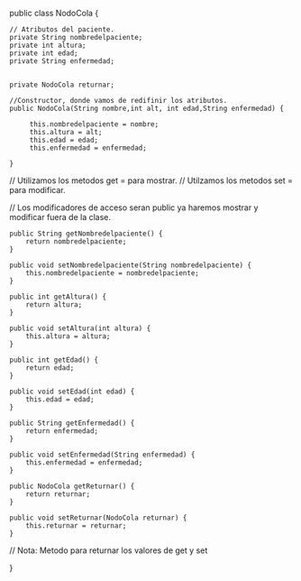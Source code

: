 public class NodoCola {
    
    
    
    // Atributos del paciente. 
    private String nombredelpaciente; 
    private int altura; 
    private int edad; 
    private String enfermedad; 
    
    
    private NodoCola returnar; 
    
    //Constructor, donde vamos de redifinir los atributos.
    public NodoCola(String nombre,int alt, int edad,String enfermedad) {
         
         this.nombredelpaciente = nombre; 
         this.altura = alt; 
         this.edad = edad; 
         this.enfermedad = enfermedad; 
      
    }

   // Utilizamos los metodos get = para mostrar. 
   // Utilzamos los metodos set = para modificar. 
   
   // Los modificadores de acceso seran public ya haremos mostrar y modificar fuera de la clase. 
    
    public String getNombredelpaciente() {
        return nombredelpaciente;
    }

    public void setNombredelpaciente(String nombredelpaciente) {
        this.nombredelpaciente = nombredelpaciente;
    }

    public int getAltura() {
        return altura;
    }

    public void setAltura(int altura) {
        this.altura = altura;
    }

    public int getEdad() {
        return edad;
    }

    public void setEdad(int edad) {
        this.edad = edad;
    }

    public String getEnfermedad() {
        return enfermedad;
    }

    public void setEnfermedad(String enfermedad) {
        this.enfermedad = enfermedad;
    }

    public NodoCola getReturnar() {
        return returnar;
    }

    public void setReturnar(NodoCola returnar) {
        this.returnar = returnar;
    }
    
    
// Nota: Metodo para returnar los valores de get y set 

}
